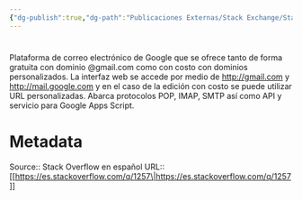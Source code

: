 ```yaml
---
{"dg-publish":true,"dg-path":"Publicaciones Externas/Stack Exchange/Stack Overflow en español/es.stackoverflow.com-1257.md","permalink":"/publicaciones-externas/stack-exchange/stack-overflow-en-espanol/es-stackoverflow-com-1257/","hide":true,"noteIcon":"\"0\"","created":"2024-04-03T12:49:10.417-06:00","updated":"2024-04-05T16:43:48.355-06:00"}
---
```


# 

Plataforma de correo electrónico de Google que se ofrece tanto de forma gratuita con dominio @gmail.com como con costo con dominios personalizados. La interfaz web se accede por medio de http://gmail.com y http://mail.google.com y en el caso de la edición con costo se puede utilizar URL personalizadas. Abarca protocolos POP, IMAP, SMTP así como API y servicio para Google Apps Script.

# Metadata
Source:: Stack Overflow en español
URL:: [[https://es.stackoverflow.com/q/1257\|https://es.stackoverflow.com/q/1257]]

